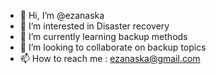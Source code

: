 - 👋 Hi, I’m @ezanaska
- 👀 I’m interested in Disaster recovery
- 🌱 I’m currently learning backup methods
- 💞️ I’m looking to collaborate on backup topics
- 📫 How to reach me : ezanaska@gmail.com

<!---
ezanaska/ezanaska is a ✨ special ✨ repository because its `README.md` (this file) appears on your GitHub profile.
You can click the Preview link to take a look at your changes.
--->
